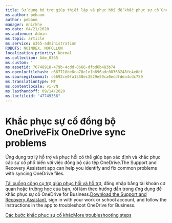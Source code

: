 ```yaml
---
title: Sử dụng bộ trợ giúp thiết lập và phục hồi để khắc phục sự cố OneDrive for Business
ms.author: pebaum
author: pebaum
manager: mnirkhe
ms.date: 04/21/2020
ms.audience: Admin
ms.topic: article
ms.service: o365-administration
ROBOTS: NOINDEX, NOFOLLOW
localization_priority: Normal
ms.collection: Adm_O365
ms.custom: ''
ms.assetid: 76748918-479b-4cdd-8666-dfbd6b483b74
ms.openlocfilehash: c687718de8ca78e1e1b896adc08368248fe4e0df
ms.sourcegitcommit: c6692ce0fa1358ec3529e59ca0ecdfdea4cdc759
ms.translationtype: MT
ms.contentlocale: vi-VN
ms.lasthandoff: 09/14/2020
ms.locfileid: "47749356"
---
```

# <a name="fix-onedrive-sync-problems"></a><span data-ttu-id="60d87-102">Khắc phục sự cố đồng bộ OneDrive</span><span class="sxs-lookup"><span data-stu-id="60d87-102">Fix OneDrive sync problems</span></span>

<span data-ttu-id="60d87-103">Ứng dụng trợ lý hỗ trợ và phục hồi có thể giúp bạn xác định và khắc phục các sự cố phổ biến với việc đồng bộ các tệp OneDrive.</span><span class="sxs-lookup"><span data-stu-id="60d87-103">The Support and Recovery Assistant app can help you identify and fix common problems with syncing OneDrive files.</span></span> 
  
<span data-ttu-id="60d87-104">[Tải xuống công cụ trợ giúp phục hồi và hỗ trợ](https://aka.ms/sara), đăng nhập bằng tài khoản cơ quan hoặc trường học của bạn, rồi làm theo hướng dẫn trong ứng dụng để khắc phục sự cố OneDrive for Business.</span><span class="sxs-lookup"><span data-stu-id="60d87-104">[Download the Support and Recovery Assistant](https://aka.ms/sara), sign in with your work or school account, and follow the instructions in the app to troubleshoot OneDrive for Business.</span></span> 
  
[<span data-ttu-id="60d87-105">Các bước khắc phục sự cố khác</span><span class="sxs-lookup"><span data-stu-id="60d87-105">More troubleshooting steps</span></span>](https://go.microsoft.com/fwlink/?linkid=872097)
  

